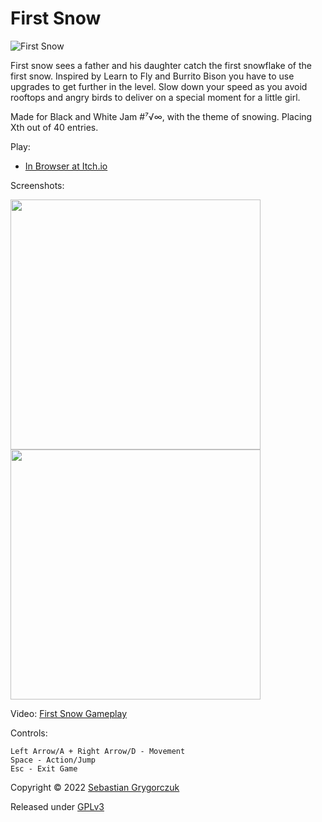 # First Snow

![First Snow](https://img.itch.zone/aW1nLzc5OTg2NTEuZ2lm/original/NUzxwr.gif)

First snow sees a father and his daughter catch the first snowflake of the first snow. Inspired by Learn to Fly and Burrito Bison you have to use upgrades to get further in the level. Slow down your speed as you avoid rooftops and angry birds to deliver on a special moment for a little girl. 

Made for Black and White Jam #⁷√∞, with the theme of snowing. Placing Xth out of 40 entries.

Play:

- [In Browser at Itch.io](https://orczuk.itch.io/first-snow)

Screenshots:

<img src="https://img.itch.zone/aW1hZ2UvMTM3MzQ0Mi83OTk4NzA1LmpwZw==/794x1000/w4NEW%2F.jpg" width="400">
<img src="https://img.itch.zone/aW1hZ2UvMTM3MzQ0Mi83OTk4NzA0LmpwZw==/794x1000/m%2F8n%2F%2B.jpg" width="400">

Video:
[First Snow Gameplay](https://www.youtube.com/watch?v=m2mEMW-TVXg)

Controls:
```
Left Arrow/A + Right Arrow/D - Movement
Space - Action/Jump 
Esc - Exit Game 
```

Copyright © 2022 [Sebastian Grygorczuk](https://orczuk.github.io/)

Released under [GPLv3](gpl-3.0.txt)
